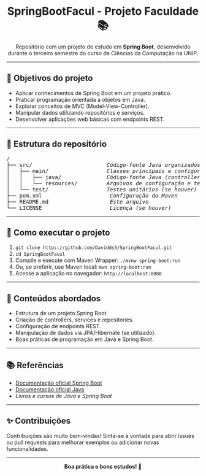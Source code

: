 <h1 align="center">SpringBootFacul - Projeto Faculdade 📚</h1>

<p align="center">
  Repositório com um projeto de estudo em <strong>Spring Boot</strong>, desenvolvido durante o terceiro semestre do curso de Ciências da Computação na UNIP.
</p>

<hr>

<h2>🎯 Objetivos do projeto</h2>
<ul>
  <li>Aplicar conhecimentos de Spring Boot em um projeto prático.</li>
  <li>Praticar programação orientada a objetos em Java.</li>
  <li>Explorar conceitos de MVC (Model-View-Controller).</li>
  <li>Manipular dados utilizando repositórios e serviços.</li>
  <li>Desenvolver aplicações web básicas com endpoints REST.</li>
</ul>

<hr>

<h2>📂 Estrutura do repositório</h2>
<pre>
/
├── src/                       <em>Código-fonte Java organizados em pacotes</em>
│   ├── main/                  <em>Classes principais e configuração Spring Boot</em>
│   │   ├── java/              <em>Código-fonte Java (controllers, services, entities)</em>
│   │   └── resources/         <em>Arquivos de configuração e templates</em>
│   └── test/                  <em>Testes unitários (se houver)</em>
├── pom.xml                     <em>Configuração do Maven</em>
├── README.md                   <em>Este arquivo</em>
└── LICENSE                     <em>Licença (se houver)</em>
</pre>

<hr>

<h2>🚀 Como executar o projeto</h2>
<ol>
  <li><code>git clone https://github.com/Davidds5/SpringBootFacul.git</code></li>
  <li><code>cd SpringBootFacul</code></li>
  <li>Compile e execute com Maven Wrapper: <code>./mvnw spring-boot:run</code></li>
  <li>Ou, se preferir, use Maven local: <code>mvn spring-boot:run</code></li>
  <li>Acesse a aplicação no navegador: <code>http://localhost:8080</code></li>
</ol>

<hr>

<h2>🧠 Conteúdos abordados</h2>
<ul>
  <li>Estrutura de um projeto Spring Boot.</li>
  <li>Criação de controllers, services e repositories.</li>
  <li>Configuração de endpoints REST.</li>
  <li>Manipulação de dados via JPA/Hibernate (se utilizado).</li>
  <li>Boas práticas de programação em Java e Spring Boot.</li>
</ul>

<hr>

<h2>📚 Referências</h2>
<ul>
  <li><a href="https://spring.io/projects/spring-boot" target="_blank" rel="noopener noreferrer">Documentação oficial Spring Boot</a></li>
  <li><a href="https://docs.oracle.com/en/java/" target="_blank" rel="noopener noreferrer">Documentação oficial Java</a></li>
  <li><em>Livros e cursos de Java e Spring Boot</em></li>
</ul>

<hr>

<h2>✨ Contribuições</h2>
<p>Contribuições são muito bem-vindas! Sinta-se à vontade para abrir issues ou pull requests para melhorar exemplos ou adicionar novas funcionalidades.</p>

<hr>

<p align="center"><strong>Boa prática e bons estudos! 🚀</strong></p>

